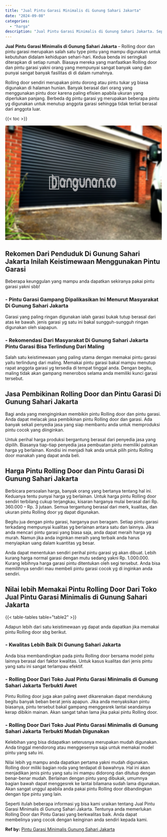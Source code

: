 ```yaml
---
title: "Jual Pintu Garasi Minimalis di Gunung Sahari Jakarta"
date: "2024-09-08"
categories: 
  - "harga"
description: "Jual Pintu Garasi Minimalis di Gunung Sahari Jakarta. Seperti itulah beberapa informasi yg bisa kami uraikan tentang Jual Pintu Garasi Minimalis di Gunung Sa..."
---
```


**Jual Pintu Garasi Minimalis di Gunung Sahari Jakarta** – Rolling door dan pintu garasi merupakan salah satu type pintu yang mampu digunakan untuk kebutuhan didalam kehidupan sehari-hari. Kedua benda ini seringkali diterapkan di setiap rumah. Biasaya mereka yang manfaatkan Rolling door dan pintu garasi yakni orang yang mempunyai sangat banyak uang dan punyai sangat banyak fasilitas di di dalam rumahnya.

Rolling door sendiri merupakan pintu dorong atau pintu tukar yg biasa digunakan di halaman hunian. Banyak berasal dari orang yang menggunakan pintu door karena paling efisien apabila ukuran yang diperlukan panjang. Berbeda dg pintu garasi yg merupakan beberapa pintu yg digunakan untuk menutup anggota garasi sehingga tidak terliat berasal dari anggota luar.

{{< toc >}}

![Jual Pintu Garasi Minimalis di Gunung Sahari Jakarta](/images/pintu-garasi-29.png)

## Rekomen Dari Penduduk Di Gunung Sahari Jakarta Inilah Keistimewaan Menggunakan Pintu Garasi

Beberapa keunggulan yang mampu anda dapatkan sekiranya pakai pintu garasi yakni sbb!

### \- Pintu Garasi Gampang Dipalikasikan Ini Menurut Masyarakat Di Gunung Sahari Jakarta

Garasi yang paling ringan digunakan ialah garasi bukak tutup berasal dari atas ke bawah. jenis garasi yg satu ini bakal sungguh-sungguh ringan digunakan oleh siapapun.

### \- Rekomendasi Dari Masyarakat Di Gunung Sahari Jakarta Pintu Garasi Bisa Terlindung Dari Maling

Salah satu keistimewaan yang paling utama dengan memakai pintu garasi yaitu terlindung dari maling. Memakai pintu garasi bakal mampu menutup rapat anggota garasi yg tersedia di tempat tinggal anda. Dengan begitu, maling tidak akan gampang menerobos selama anda memiliki kunci garasi tersebut.

## Jasa Pembikinan Rolling Door dan Pintu Garasi Di Gunung Sahari Jakarta

Bagi anda yang menginginkan membikin pintu Rolling door dan pintu garasi. Anda dapat melacak jasa pembikinan pintu Rolling door dan garasi. Ada banyak sekali penyedia jasa yang siap membantu anda untuk memproduksi pintu cocok yang diinginkan.

Untuk perihal harga produksi bergantung berasal dari penyedia jasa yang dipilih. Biasanya tiap-tiap penyedia jasa pembuatan pintu memiliki patokan harga yg berlainan. Kondisi ini menjadi hak anda untuk pilih pintu Rolling door manakah yang dapat anda beli.

## Harga Pintu Rolling Door dan Pintu Garasi Di Gunung Sahari Jakarta

Berbicara persoalan harga, banyak orang yang bertanya tentang hal ini. Keduanya tentu punyai harga yg berlainan. Untuk harga pintu Rolling door sendiri terbilang cukup terjangkau, kisaran harganya mulai berasal dari Rp. 360.000 – Rp. 3 jutaan. Semua tergantung berasal dari merk, kualitas, dan ukuran pintu Rolling door yg dapat digunakan.

Begitu jua dengan pintu garasi, harganya pun beragam. Setiap pintu garasi terkadang mempunyai kualitas yg berlainan antara satu dan lainnya. Jika anda mencari pintu garasi yang biasa saja, anda dapat meraih harga yg murah. Namun jika anda inginkan meraih yang terbaik anda harus menyiapkan uang dalam kuantitas yg besar.

Anda dapat menentukan sendiri perihal pintu garasi yg akan dibuat. Lebih kurang harga normal garasi dengan mutu sedang yakni Rp. 1.000.000. Kurang lebihnya harga garasi pintu ditentukan oleh segi tersebut. Anda bisa memilihnya sendiri mau membeli pintu garasi cocok yg di inginkan anda sendiri.

## Nilai lebih Memakai Pintu Rolling Door Dari Toko Jual Pintu Garasi Minimalis di Gunung Sahari Jakarta

{{< table-tables table="table2" >}}

Adapun lebih dari satu keistimewaan yg dapat anda dapatkan jika memakai pintu Rolling door sbg berikut.

### \- Kwalitas Lebih Baik Di Gunung Sahari Jakarta

Anda bisa membandingkan pada pintu Rolling door bersama model pintu lainnya berasal dari faktor kwalitas. Untuk kasus kualitas dari jenis pintu yang satu ini sangat terlampau efektif.

### \- Rolling Door Dari Toko Jual Pintu Garasi Minimalis di Gunung Sahari Jakarta Terbukti Awet

Pintu Rolling door juga akan paling awet dikarenakan dapat mendukung begitu banyak beban berat jenis apapun. Jika anda menyaksikan pintu biasanya, pintu tersebut bakal gampang menggesrek lantai seandainya kerap dibikin mainan. Akan sangat tahan lama jika pakai pintu Rolling door.

### \- Rolling Door Dari Toko Jual Pintu Garasi Minimalis di Gunung Sahari Jakarta Terbukti Mudah Digunakan

Kelebihan yang bisa didapatkan seterusnya merupakan mudah digunakan. Anda tinggal mendorong atau menggesernya saja untuk memakai model pintu yang satu ini.

Nilai lebih yg mampu anda dapatkan pertama yakni mudah digunakan. Rolling door miliki bagian roda yang terdapat di bawahnya. Hal ini akan menjadikan jenis pintu yang satu ini mampu didorong dan ditutup dengan benar-benar mudah. Berlainan dengan pintu yang dibukak, umumnya bagian bawah dapat menggesrek ke lantai bilamana sudah lama digunakan. Akan sangat unggul apabila anda pakai pintu Rolling door dibandingkan dengan tipe pintu yang lain.

Seperti itulah beberapa informasi yg bisa kami uraikan tentang Jual Pintu Garasi Minimalis di Gunung Sahari Jakarta. Tentunya anda memerlukan Rolling Door dan Pintu Garasi yang berkwalitas baik. Anda dapat membelinya yang cocok dengan keinginan anda sendiri kepada kami.

**Ref by:** [Pintu Garasi Minimalis Gunung Sahari Jakarta](https://id.wikipedia.org/wiki/Pintu)
